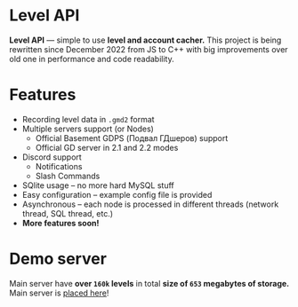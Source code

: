 # Level API

**Level API** — simple to use **level and account cacher.** This project is being rewritten since December 2022 from JS to C++ with big improvements over old one in performance and code readability.
<br>

# Features
- Recording level data in `.gmd2` format
- Multiple servers support (or Nodes)
  - Official Basement GDPS (Подвал ГДшеров) support
  - Official GD server in 2.1 and 2.2 modes
- Discord support
  - Notifications
  - Slash Commands
- SQlite usage – no more hard MySQL stuff
- Easy configuration – example config file is provided
- Asynchronous – each node is processed in different threads (network thread, SQL thread, etc.)
- **More features soon!**

<!---
# API
**Documentation for Level API available here:** [click!](https://sergeymc9730.github.io/levelapi/#/)
-->

# Demo server

Main server have **over `160k` levels** in total **size of `653` megabytes of storage.**
<br>
Main server is [placed here](https://lapi.vse-serii-naruto.ru/api/v1/stats)!
